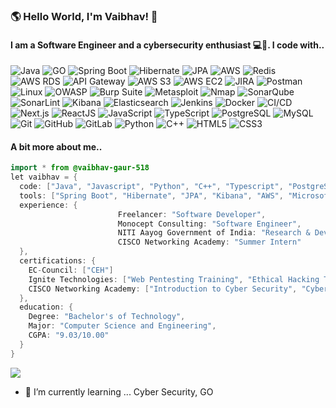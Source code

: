 ### 🌎 Hello World, I'm Vaibhav! 👋
#### I am a Software Engineer and a cybersecurity enthusiast 💻👾. I code with.. 


![Java](https://img.shields.io/badge/-Java-F14C40?style=for-the-badge&logo=CoffeeScript&logoColor=ffffff)
![GO](https://img.shields.io/badge/-Go-F14C40?style=for-the-badge&logo=CoffeeScript&logoColor=ffffff)
![Spring Boot](https://img.shields.io/badge/-Spring%20Boot-6DB33F?style=for-the-badge&logo=springboot&logoColor=white)
![Hibernate](https://img.shields.io/badge/-Hibernate-59666C?style=for-the-badge&logo=hibernate&logoColor=white)
![JPA](https://img.shields.io/badge/-Docker-46a2f1?style=for-the-badge&logo=docker&logoColor=ffffff)
![AWS](https://img.shields.io/badge/-AWS-232F3E?style=for-the-badge&logo=amazonaws&logoColor=white)
![Redis](https://img.shields.io/badge/-Redis-DC382D?style=for-the-badge&logo=redis&logoColor=white)
![AWS RDS](https://img.shields.io/badge/-AWS%20RDS-527FFF?style=for-the-badge&logo=amazon-rds&logoColor=white)
![API Gateway](https://img.shields.io/badge/-AWS%20API%20Gateway-0052CC?style=for-the-badge&logo=amazon-api-gateway&logoColor=white)
![AWS S3](https://img.shields.io/badge/-AWS%20S3-569A31?style=for-the-badge&logo=amazon-s3&logoColor=white)
![AWS EC2](https://img.shields.io/badge/-AWS%20EC2-FF9900?style=for-the-badge&logo=amazon-ec2&logoColor=white)
![JIRA](https://img.shields.io/badge/-JIRA-0052CC?style=for-the-badge&logo=jira&logoColor=white)
![Postman](https://img.shields.io/badge/-Postman-FF6C37?style=for-the-badge&logo=postman&logoColor=white)
![Linux](https://img.shields.io/badge/-Linux-FCC624?style=for-the-badge&logo=linux&logoColor=black)
![OWASP](https://img.shields.io/badge/-OWASP-4A0E7D?style=for-the-badge&logo=owasp&logoColor=white)
![Burp Suite](https://img.shields.io/badge/-Burp%20Suite-FF0000?style=for-the-badge&logo=burpsuite&logoColor=white)
![Metasploit](https://img.shields.io/badge/-Metasploit-002A5A?style=for-the-badge&logo=metasploit&logoColor=white)
![Nmap](https://img.shields.io/badge/-Nmap-005B87?style=for-the-badge&logo=nmap&logoColor=white)
![SonarQube](https://img.shields.io/badge/-SonarQube-4E9BCD?style=for-the-badge&logo=sonarqube&logoColor=white)
![SonarLint](https://img.shields.io/badge/-SonarLint-4E9BCD?style=for-the-badge&logo=sonarlint&logoColor=white)
![Kibana](https://img.shields.io/badge/-Kibana-005571?style=for-the-badge&logo=kibana&logoColor=white)
![Elasticsearch](https://img.shields.io/badge/-Elasticsearch-005571?style=for-the-badge&logo=elasticsearch&logoColor=white)
![Jenkins](https://img.shields.io/badge/-Jenkins-D24939?style=for-the-badge&logo=jenkins&logoColor=white)
![Docker](https://img.shields.io/badge/-Docker-46a2f1?style=for-the-badge&logo=docker&logoColor=ffffff)
![CI/CD](https://img.shields.io/badge/-CI/CD-15B0B7?style=for-the-badge&logo=circleci&logoColor=white)
![Next.js](https://img.shields.io/badge/-Next.js-000000?style=for-the-badge&logo=next.js&logoColor=white)
![ReactJS](https://img.shields.io/badge/-React-61DAFB?style=for-the-badge&logo=react&logoColor=black)
![JavaScript](https://img.shields.io/badge/-JavaScript-%23F7DF1C?style=for-the-badge&logo=javascript&logoColor=000000&labelColor=%23F7DF1C&color=%23FFCE5A)
![TypeScript](https://img.shields.io/badge/-TypeScript-007ACC?style=for-the-badge&logo=typescript&logoColor=white)
![PostgreSQL](https://img.shields.io/badge/-PostgreSQL-336791?style=for-the-badge&logo=postgresql&logoColor=white)
![MySQL](https://img.shields.io/badge/-MySQL-4479A1?style=for-the-badge&logo=mysql&logoColor=white)
![Git](https://img.shields.io/badge/-Git-253F4B?style=for-the-badge&logo=git&logoColor=ffffff)
![GitHub](https://img.shields.io/badge/-GitHub-181717?style=for-the-badge&logo=github&logoColor=white)
![GitLab](https://img.shields.io/badge/-GitLab-FCA121?style=for-the-badge&logo=gitlab&logoColor=white)
![Python](https://img.shields.io/badge/-Python-306998?style=for-the-badge&logo=python&logoColor=FFFFFF)
![C++](https://img.shields.io/badge/-C++-00599C?style=for-the-badge&logo=Cplusplus&logoColor=ffffff)
![HTML5](https://img.shields.io/badge/-HTML5-F05032?style=for-the-badge&logo=html5&logoColor=ffffff)
![CSS3](https://img.shields.io/badge/-CSS3-007ACC?style=for-the-badge&logo=css3)

#### A bit more about me..
```java
import * from @vaibhav-gaur-518
let vaibhav = {
  code: ["Java", "Javascript", "Python", "C++", "Typescript", "PostgreSQL", "MySQL", "HTML", "CSS"],
  tools: ["Spring Boot", "Hibernate", "JPA", "Kibana", "AWS", "Microsoft Sentinel", "Burp Suite", "NMAP", "Metasploit", "Docker", "Git", "Postman", "Jira"],
  experience: {
                        Freelancer: "Software Developer",
                        Monocept Consulting: "Software Engineer",
                        NITI Aayog Government of India: "Research & Development Intern",
                        CISCO Networking Academy: "Summer Intern"
  },
  certifications: {
    EC-Council: ["CEH"]
    Ignite Technologies: ["Web Pentesting Training", "Ethical Hacking Training"]
    CISCO Networking Academy: ["Introduction to Cyber Security", "Cybersecurity Essentials", "Introduction to Packet Tracer"]
  },
  education: {
    Degree: "Bachelor's of Technology",
    Major: "Computer Science and Engineering",
    CGPA: "9.03/10.00"
  }
}
```

![](https://komarev.com/ghpvc/?username=vaibhav-gaur-518&color=blueviolet&style=for-the-badge)


<!-- - 🔭 I’m currently working on ... Shell in Java -->
- 🌱 I’m currently learning ... Cyber Security, GO

<!-- ![Vaibhav's GitHub stats](https://github-readme-stats.vercel.app/api?username=vaibhav-gaur-518&theme=rose&show_icons=true) -->
<!--
**AboutMe** is a ✨ _special_ ✨ repository because its `README.md` (this file) appears on your GitHub profile.

Here are some ideas to get you started:


- 👯 I’m looking to collaborate on ...
- 🤔 I’m looking for help with ...
- 💬 Ask me about ...
- 📫 How to reach me: ...
- 😄 Pronouns: ...
- ⚡ Fun fact: ...
-->
